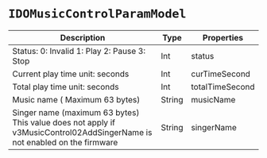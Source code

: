 # `IDOMusicControlParamModel`

| Description| Type| Properties|
| ------------ | ------- | ----------- |
| Status: 0: Invalid 1: Play 2: Pause 3: Stop | Int | status |
| Current play time unit: seconds | Int | curTimeSecond |
| Total play time unit: seconds | Int | totalTimeSecond |
| Music name ( Maximum 63 bytes) | String | musicName |
| Singer name (maximum 63 bytes)<br/>This value does not apply if v3MusicControl02AddSingerName is not enabled on the firmware | String | singerName |
